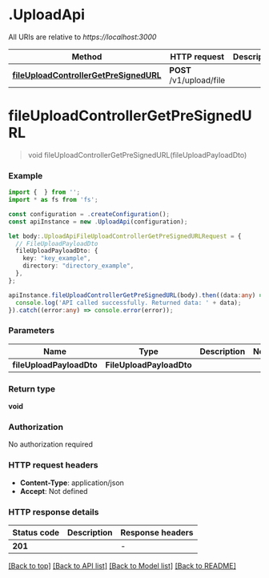 # .UploadApi

All URIs are relative to *https://localhost:3000*

Method | HTTP request | Description
------------- | ------------- | -------------
[**fileUploadControllerGetPreSignedURL**](UploadApi.md#fileUploadControllerGetPreSignedURL) | **POST** /v1/upload/file | 


# **fileUploadControllerGetPreSignedURL**
> void fileUploadControllerGetPreSignedURL(fileUploadPayloadDto)


### Example


```typescript
import {  } from '';
import * as fs from 'fs';

const configuration = .createConfiguration();
const apiInstance = new .UploadApi(configuration);

let body:.UploadApiFileUploadControllerGetPreSignedURLRequest = {
  // FileUploadPayloadDto
  fileUploadPayloadDto: {
    key: "key_example",
    directory: "directory_example",
  },
};

apiInstance.fileUploadControllerGetPreSignedURL(body).then((data:any) => {
  console.log('API called successfully. Returned data: ' + data);
}).catch((error:any) => console.error(error));
```


### Parameters

Name | Type | Description  | Notes
------------- | ------------- | ------------- | -------------
 **fileUploadPayloadDto** | **FileUploadPayloadDto**|  |


### Return type

**void**

### Authorization

No authorization required

### HTTP request headers

 - **Content-Type**: application/json
 - **Accept**: Not defined


### HTTP response details
| Status code | Description | Response headers |
|-------------|-------------|------------------|
**201** |  |  -  |

[[Back to top]](#) [[Back to API list]](README.md#documentation-for-api-endpoints) [[Back to Model list]](README.md#documentation-for-models) [[Back to README]](README.md)


